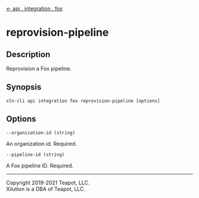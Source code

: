 [<- api . integration . fox](index.md)

# reprovision-pipeline

## Description

Reprovision a Fox pipeline.

## Synopsis

```
xln-cli api integration fox reprovision-pipeline [options]
```

## Options

`--organization-id (string)`

An organization id. Required.

`--pipeline-id (string)`

A Fox pipeline ID. Required.

---

Copyright 2019-2021 Teapot, LLC.  
Xilution is a DBA of Teapot, LLC.
